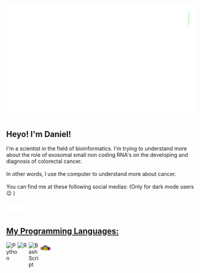 <img src="https://github.com/Danigro12/test_repo/blob/main/info_img_blank.png">
<br/>
<br/>

## Heyo! I'm Daniel!
I'm a scientist in the field of bioinformatics. I'm trying to understand more about the role of exosomal small non coding RNA's on the developing and diagnosis of colorectal cancer.
<br>
<br>
In other words, I use the computer to understand more about cancer.
<br>
<br>
You can find me at these following social medias:
(Only for dark mode users 😉 )
<br/>
<br/>
<a href="https://linkedin.com/in/daniel-nigro" target="_blank"><img align="left" alt="Daniel Nigro | LinkedIn" width="30px" src="https://github.com/Aakarsh-B/trying-repos/blob/master/linkedin.svg" />
<a href="https://instagram.com/dan_cfn" target="_blank"><img align="left" alt="Daniel Nigro | Instagram" width="30px" src="https://github.com/Aakarsh-B/trying-repos/blob/master/insta.svg" />
<br/>
<br/>
## My Programming Languages:
<a href="https://www.python.org" target="_blank"> <img align="left" alt="Python" width="30px" src="https://s3.dualstack.us-east-2.amazonaws.com/pythondotorg-assets/media/files/python-logo-only.svg"/> </a>
<a href="https://www.r-project.org" target="_blank"> <img align="left" alt="R" width="30px" src="https://www.r-project.org/logo/Rlogo.svg"/> </a>
<a href="https://pt.wikipedia.org/wiki/Bash" target="_blank"> <img align="left" alt="Bash Script" width="30px" src="https://bashlogo.com/img/symbol/svg/monochrome_light.svg"/> </a>
<a href="https://learn.microsoft.com/pt-br/office/vba/library-reference/concepts/getting-started-with-vba-in-office" target="_blank"> <img align="left" alt="VBA" width="30px" src="https://github.com/Danigro12/test_repo/blob/main/file-type-vba.svg"/> </a>
<br/>

